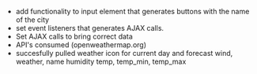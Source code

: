 - add functionality to input element that generates buttons with the name of the city
- set event listeners that generates AJAX calls.
- Set AJAX calls to bring correct data
- API's consumed (openweathermap.org)
- succesfully pulled weather icon for current day and forecast
  wind, weather, name humidity temp, temp_min, temp_max
